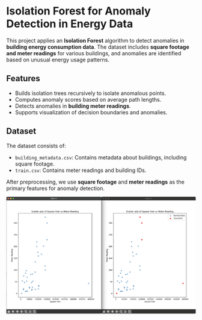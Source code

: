 # Isolation Forest for Anomaly Detection in Energy Data

This project applies an **Isolation Forest** algorithm to detect anomalies in **building energy consumption data**. The dataset includes **square footage and meter readings** for various buildings, and anomalies are identified based on unusual energy usage patterns.

## Features
- Builds isolation trees recursively to isolate anomalous points.
- Computes anomaly scores based on average path lengths.
- Detects anomalies in **building meter readings**.
- Supports visualization of decision boundaries and anomalies.

## Dataset
The dataset consists of:
- `building_metadata.csv`: Contains metadata about buildings, including square footage.
- `train.csv`: Contains meter readings and building IDs.

After preprocessing, we use **square footage** and **meter readings** as the primary features for anomaly detection.

!["Plot of anomalies"](./plot.png)